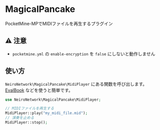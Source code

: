 # MagicalPancake
PocketMine-MPでMIDIファイルを再生するプラグイン

## :warning: 注意
- `pocketmine.yml` の `enable-encryption` を `false` にしないと動作しません

## 使い方
`NeiroNetwork\MagicalPancake\MidiPlayer` にある関数を呼び出します。  
[EvalBook](https://github.com/NeiroNetwork/EvalBook) などを使うと簡単です。
```php
use NeiroNetwork\MagicalPancake\MidiPlayer;

// MIDIファイルを再生する
MidiPlayer::play("my_midi_file.mid");
// 演奏を止める
MidiPlayer::stop();
```
